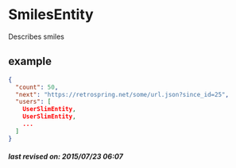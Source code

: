 # SmilesEntity

Describes smiles

## example

```json
{
  "count": 50,
  "next": "https://retrospring.net/some/url.json?since_id=25",
  "users": [
    UserSlimEntity,
    UserSlimEntity,
    ...
  ]
}
```

##### last revised on: 2015/07/23 06:07
